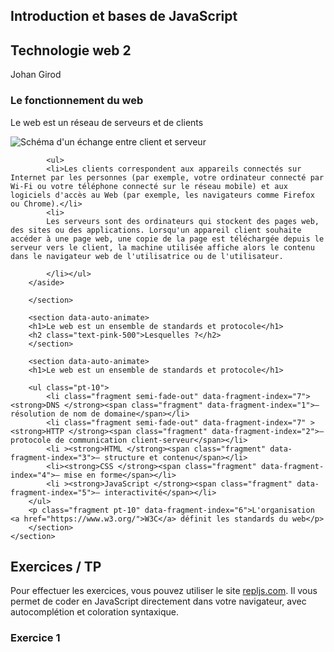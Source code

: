 <script>
	import Reveal from '$lib/Reveal.svelte';
    import clientServeurImg from './simple-client-server.png';
</script>

<Reveal>
    <section>
        <h1>Introduction et bases de JavaScript</h1>
        <h2 class="text-pink-500 ">Technologie web 2</h2>
        <p class="text-gray-500">Johan Girod</p>
    </section>
	<section>
        <section data-auto-animate>
            <h1>Le fonctionnement du web</h1>
            <p >Le web est un réseau de serveurs et de clients</p>
            <img src={clientServeurImg} alt="Schéma d'un échange entre client et serveur" />
            <aside class="notes">

            <ul>
            <li>Les clients correspondent aux appareils connectés sur Internet par les personnes (par exemple, votre ordinateur connecté par Wi-Fi ou votre téléphone connecté sur le réseau mobile) et aux logiciels d'accès au Web (par exemple, les navigateurs comme Firefox ou Chrome).</li>
            <li>
            Les serveurs sont des ordinateurs qui stockent des pages web, des sites ou des applications. Lorsqu'un appareil client souhaite accéder à une page web, une copie de la page est téléchargée depuis le serveur vers le client, la machine utilisée affiche alors le contenu dans le navigateur web de l'utilisatrice ou de l'utilisateur.

            </li></ul>
        </aside>

        </section>

        <section data-auto-animate>
        <h1>Le web est un ensemble de standards et protocole</h1>
        <h2 class="text-pink-500">Lesquelles ?</h2>
        </section>

        <section data-auto-animate>
        <h1>Le web est un ensemble de standards et protocole</h1>

        <ul class="pt-10">
            <li class="fragment semi-fade-out" data-fragment-index="7"><strong>DNS </strong><span class="fragment" data-fragment-index="1">– résolution de nom de domaine</span></li>
            <li class="fragment semi-fade-out" data-fragment-index="7" ><strong>HTTP </strong><span class="fragment" data-fragment-index="2">– protocole de communication client-serveur</span></li>
            <li ><strong>HTML </strong><span class="fragment" data-fragment-index="3">– structure et contenu</span></li>
            <li><strong>CSS </strong><span class="fragment" data-fragment-index="4">– mise en forme</span></li>
            <li ><strong>JavaScript </strong><span class="fragment" data-fragment-index="5">– interactivité</span></li>
        </ul>
        <p class="fragment pt-10" data-fragment-index="6">L'organisation <a href="https://www.w3.org/">W3C</a> définit les standards du web</p>
        </section>
    </section>

</Reveal>

## Exercices / TP

Pour effectuer les exercices, vous pouvez utiliser le site [repljs.com](https://repljs.com/). Il vous permet de coder en JavaScript directement dans votre navigateur, avec autocomplétion et coloration syntaxique.

### Exercice 1
